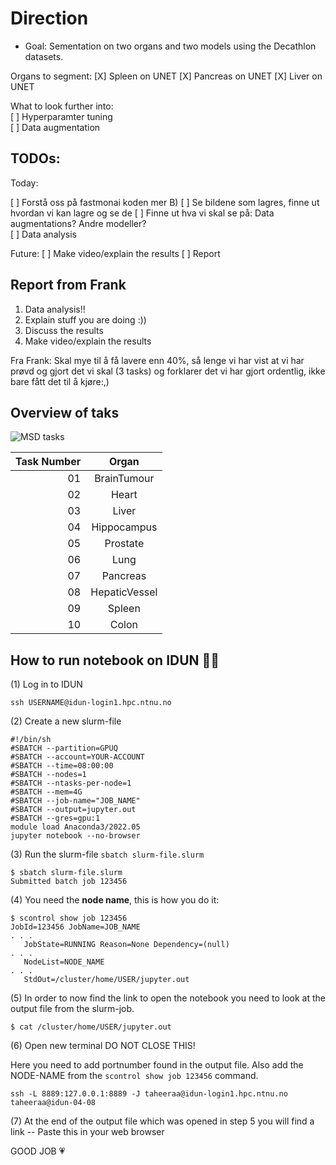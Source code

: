 # Direction 

- Goal: Sementation on two organs and two models using the Decathlon datasets.

Organs to segment: 
[X] Spleen on UNET 
[X] Pancreas on UNET 
[X] Liver on UNET 

What to look further into:  
[ ] Hyperparamter tuning  
[ ] Data augmentation 

## TODOs:

Today: 

[ ] Forstå oss på fastmonai koden mer B) 
[ ] Se bildene som lagres, finne ut hvordan vi kan lagre og se de 
[ ] Finne ut hva vi skal se på: Data augmentations? Andre modeller?   
[ ] Data analysis 

Future:
[ ] Make video/explain the results 
[ ] Report 

## Report from Frank 

1. Data analysis!! 
2. Explain stuff you are doing :)) 
3. Discuss the results
4. Make video/explain the results

Fra Frank: Skal mye til å få lavere enn 40%, så lenge vi har vist at vi har prøvd og gjort det vi skal (3 tasks) og forklarer det vi har gjort ordentlig, ikke bare fått det til å kjøre:,)

## Overview of taks

![MSD tasks](https://media.springernature.com/full/springer-static/image/art%3A10.1038%2Fs41467-022-30695-9/MediaObjects/41467_2022_30695_Fig1_HTML.png)

| Task Number | Organ              |
|------------:|:------------------:|
| 01          | BrainTumour        |
| 02          | Heart              |
| 03          | Liver              |
| 04          | Hippocampus        |
| 05          | Prostate           |
| 06          | Lung               |
| 07          | Pancreas           |
| 08          | HepaticVessel      |
| 09          | Spleen             |
| 10          | Colon              |

## How to run notebook on IDUN 😮‍💨

(1) Log in to IDUN

````
ssh USERNAME@idun-login1.hpc.ntnu.no
````

(2) Create a new slurm-file 

````
#!/bin/sh
#SBATCH --partition=GPUQ
#SBATCH --account=YOUR-ACCOUNT
#SBATCH --time=08:00:00
#SBATCH --nodes=1
#SBATCH --ntasks-per-node=1
#SBATCH --mem=4G
#SBATCH --job-name="JOB_NAME"
#SBATCH --output=jupyter.out
#SBATCH --gres=gpu:1
module load Anaconda3/2022.05
jupyter notebook --no-browser
````

(3) Run the slurm-file `sbatch slurm-file.slurm`

````
$ sbatch slurm-file.slurm
Submitted batch job 123456
````

(4) You need the **node name**, this is how you do it: 
````
$ scontrol show job 123456
JobId=123456 JobName=JOB_NAME
. . .
   JobState=RUNNING Reason=None Dependency=(null)
. . .
   NodeList=NODE_NAME
. . .
   StdOut=/cluster/home/USER/jupyter.out
````

(5) In order to now find the link to open the notebook you need to look at the output file from the slurm-job. 

````
$ cat /cluster/home/USER/jupyter.out
````

(6) Open new terminal DO NOT CLOSE THIS!

Here you need to add portnumber found in the output file. Also add the NODE-NAME from the `scontrol show job 123456` command.
````
ssh -L 8889:127.0.0.1:8889 -J taheeraa@idun-login1.hpc.ntnu.no taheeraa@idun-04-08
````

(7) At the end of the output file which was opened in step 5 you will find a link -- Paste  this in  your web browser

GOOD JOB 💗
